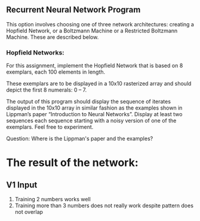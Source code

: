 ## Recurrent Neural Network Program

This option involves choosing one of three network architectures: creating a Hopfield Network, or a Boltzmann Machine or a Restricted Boltzmann Machine.  These are described below.

### Hopfield Networks: 
For this assignment, implement the Hopfield Network that is based on 8 exemplars, each 100 elements in length.

These exemplars are to be displayed in a 10x10 rasterized array and should depict the first 8 numerals: 0 – 7. 

The output of this program should display the sequence of iterates displayed in the 10x10 array in similar fashion as the examples shown in Lippman’s paper “Introduction to Neural Networks”. 
Display at least two sequences each sequence starting with a noisy version of one of the exemplars.  Feel free to experiment.

Question: Where is the Lippman's paper and the examples?

# The result of the network:
## V1 Input
1. Training 2 numbers works well
2. Training more than 3 numbers does not really work despite pattern does not overlap

